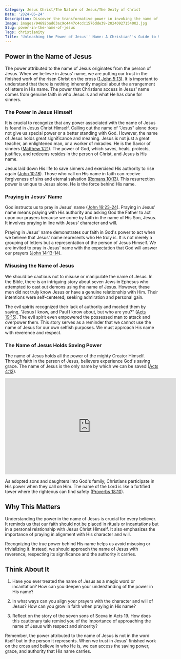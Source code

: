 ```yaml
---
Category: Jesus Christ/The Nature of Jesus/The Deity of Christ
Date: '2024-05-24'
Description: Discover the transformative power in invoking the name of Jesus. Unleash spiritual strength and experience divine intervention through faith and prayer in this enlightening article.
Image: images/94692bad63ac9c4447c4cdc1576dde39-20240927154002.jpg
Slug: power-in-the-name-of-jesus
Tags: christianity
Title: 'Unleashing the Power of Jesus'' Name: A Christian''s Guide to Supernatural Authority'
---
```


## Power in the Name of Jesus

The power attributed to the name of Jesus originates from the person of Jesus. When we believe in Jesus' name, we are putting our trust in the finished work of the risen Christ on the cross ([1 John 5:13](https://www.bibleref.com/1-John/5/1-John-5-13.html)). It is important to understand that there is nothing inherently magical about the arrangement of letters in His name. The power that Christians access in Jesus' name comes from genuine faith in who Jesus is and what He has done for sinners.

### The Power in Jesus Himself

It is crucial to recognize that any power associated with the name of Jesus is found in Jesus Christ Himself. Calling out the name of "Jesus" alone does not give us special power or a better standing with God. However, the name of Jesus holds great significance and meaning. Jesus is not just a great teacher, an enlightened man, or a worker of miracles. He is the Savior of sinners ([Matthew 1:21](https://www.bibleref.com/Matthew/1/Matthew-1-21.html)). The power of God, which saves, heals, protects, justifies, and redeems resides in the person of Christ, and Jesus is His name.

Jesus laid down His life to save sinners and exercised His authority to rise again ([John 10:18](https://www.bibleref.com/John/10/John-10-18.html)). Those who call on His name in faith can receive forgiveness of sins and eternal salvation ([Romans 10:13](https://www.bibleref.com/Romans/10/Romans-10-13.html)). This resurrection power is unique to Jesus alone. He is the force behind His name.

### Praying in Jesus' Name

God instructs us to pray in Jesus' name ([John 16:23-24](https://www.bibleref.com/John/16/John-16-23.html)). Praying in Jesus' name means praying with His authority and asking God the Father to act upon our prayers because we come by faith in the name of His Son, Jesus. It involves praying in line with Jesus' character and will.

Praying in Jesus' name demonstrates our faith in God's power to act when we believe that Jesus' name represents who He truly is. It is not merely a grouping of letters but a representation of the person of Jesus Himself. We are invited to pray in Jesus' name with the expectation that God will answer our prayers ([John 14:13-14](https://www.bibleref.com/John/14/John-14-13.html)).

### Misusing the Name of Jesus

We should be cautious not to misuse or manipulate the name of Jesus. In the Bible, there is an intriguing story about seven Jews in Ephesus who attempted to cast out demons using the name of Jesus. However, these men did not truly know Jesus or have a genuine relationship with Him. Their intentions were self-centered, seeking admiration and personal gain.

The evil spirits recognized their lack of authority and mocked them by saying, "Jesus I know, and Paul I know about, but who are you?" ([Acts 19:15](https://www.bibleref.com/Acts/19/Acts-19-15.html)). The evil spirit even empowered the possessed man to attack and overpower them. This story serves as a reminder that we cannot use the name of Jesus for our own selfish purposes. We must approach His name with reverence and respect.

### The Name of Jesus Holds Saving Power

The name of Jesus holds all the power of the mighty Creator Himself. Through faith in the person of Jesus, believers experience God's saving grace. The name of Jesus is the only name by which we can be saved ([Acts 4:12](https://www.bibleref.com/Acts/4/Acts-4-12.html)).


<iframe width="560" height="315" src="https://www.youtube.com/embed/HwEXH-jIsgA" frameborder="0" allow="autoplay; encrypted-media" allowfullscreen></iframe>


As adopted sons and daughters into God's family, Christians participate in His power when they call on Him. The name of the Lord is like a fortified tower where the righteous can find safety ([Proverbs 18:10](https://www.bibleref.com/Proverbs/18/Proverbs-18-10.html)).

## Why This Matters

Understanding the power in the name of Jesus is crucial for every believer. It reminds us that our faith should not be placed in rituals or incantations but in a personal relationship with Jesus Christ Himself. It also emphasizes the importance of praying in alignment with His character and will.

Recognizing the true power behind His name helps us avoid misusing or trivializing it. Instead, we should approach the name of Jesus with reverence, respecting its significance and the authority it carries.

## Think About It

1. Have you ever treated the name of Jesus as a magic word or incantation? How can you deepen your understanding of the power in His name?

2. In what ways can you align your prayers with the character and will of Jesus? How can you grow in faith when praying in His name?

3. Reflect on the story of the seven sons of Sceva in Acts 19. How does this cautionary tale remind you of the importance of approaching the name of Jesus with respect and sincerity?

Remember, the power attributed to the name of Jesus is not in the word itself but in the person it represents. When we trust in Jesus' finished work on the cross and believe in who He is, we can access the saving power, grace, and authority that His name carries.